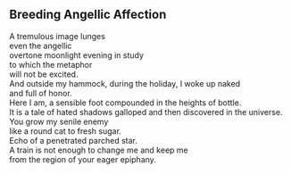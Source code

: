 Breeding Angellic Affection
---------------------------
A tremulous image lunges  
even the angellic  
overtone moonlight evening in study  
to which the metaphor  
will not be excited.  
And outside my hammock, during the holiday, I woke up naked  
and full of honor.  
Here I am, a sensible foot compounded in the heights of bottle.  
It is a tale of hated shadows galloped and then discovered in the universe.  
You grow my senile enemy  
like a round cat to fresh sugar.  
Echo of a penetrated parched star.  
A train is not enough to change me and keep me  
from the region of your eager epiphany.  
